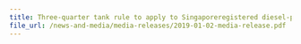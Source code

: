 ```yaml
---
title: Three-quarter tank rule to apply to Singaporeregistered diesel-powered vehicles from 1 April 2019 
file_url: /news-and-media/media-releases/2019-01-02-media-release.pdf
---
```


